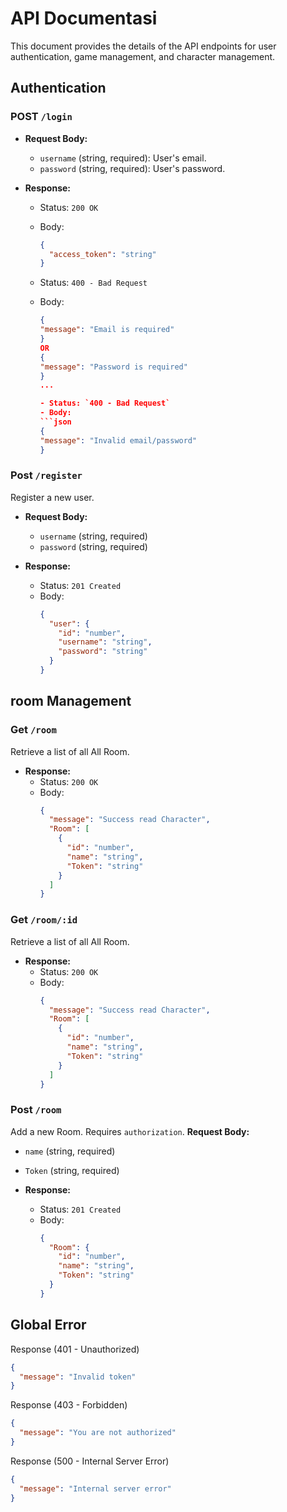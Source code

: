 # API Documentasi

This document provides the details of the API endpoints for user authentication, game management, and character management.

## Authentication

### POST `/login`

- **Request Body:**

  - `username` (string, required): User's email.
  - `password` (string, required): User's password.

- **Response:**

  - Status: `200 OK`
  - Body:

    ```json
    {
      "access_token": "string"
    }
    ```

  - Status: `400 - Bad Request`
  - Body:

    ````json
    {
    "message": "Email is required"
    }
    OR
    {
    "message": "Password is required"
    }
    ...

    - Status: `400 - Bad Request`
    - Body:
    ```json
    {
    "message": "Invalid email/password"
    }
    ````

### Post `/register`

Register a new user.

- **Request Body:**

  - `username` (string, required)
  - `password` (string, required)

- **Response:**
  - Status: `201 Created`
  - Body:
    ```json
    {
      "user": {
        "id": "number",
        "username": "string",
        "password": "string"
      }
    }
    ```

## room Management

### Get `/room`

Retrieve a list of all All Room.

- **Response:**
  - Status: `200 OK`
  - Body:
    ```json
    {
      "message": "Success read Character",
      "Room": [
        {
          "id": "number",
          "name": "string",
          "Token": "string"
        }
      ]
    }
    ```

### Get `/room/:id`

Retrieve a list of all All Room.

- **Response:**
  - Status: `200 OK`
  - Body:
    ```json
    {
      "message": "Success read Character",
      "Room": [
        {
          "id": "number",
          "name": "string",
          "Token": "string"
        }
      ]
    }
    ```

### Post `/room`

Add a new Room. Requires `authorization`.
**Request Body:**

- `name` (string, required)
- `Token` (string, required)

- **Response:**
  - Status: `201 Created`
  - Body:
    ```json
    {
      "Room": {
        "id": "number",
        "name": "string",
        "Token": "string"
      }
    }
    ```


## Global Error

Response (401 - Unauthorized)

```json
{
  "message": "Invalid token"
}
```

Response (403 - Forbidden)

```json
{
  "message": "You are not authorized"
}
```

Response (500 - Internal Server Error)

```json
{
  "message": "Internal server error"
}
```

